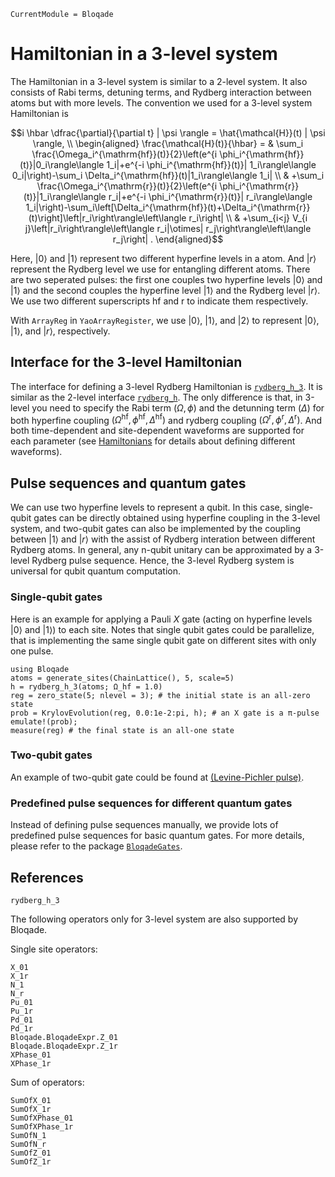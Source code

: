 ```@meta
CurrentModule = Bloqade
```

# Hamiltonian in a 3-level system

The Hamiltonian in a 3-level system is similar to a 2-level system. It also 
consists of Rabi terms, detuning terms, and Rydberg interaction between 
atoms but with more levels. The convention we used for a 3-level system 
Hamiltonian is 
```math
i \hbar \dfrac{\partial}{\partial t} | \psi \rangle = \hat{\mathcal{H}}(t) | \psi \rangle,  \\

\begin{aligned} 
    \frac{\mathcal{H}(t)}{\hbar} = & \sum_i \frac{\Omega_i^{\mathrm{hf}}(t)}{2}\left(e^{i \phi_i^{\mathrm{hf}}(t)}|0_i\rangle\langle 1_i|+e^{-i \phi_i^{\mathrm{hf}}(t)}| 1_i\rangle\langle 0_i|\right)-\sum_i \Delta_i^{\mathrm{hf}}(t)|1_i\rangle\langle 1_i| \\ 
    & +\sum_i \frac{\Omega_i^{\mathrm{r}}(t)}{2}\left(e^{i \phi_i^{\mathrm{r}}(t)}|1_i\rangle\langle r_i|+e^{-i \phi_i^{\mathrm{r}}(t)}| r_i\rangle\langle 1_i|\right)-\sum_i\left[\Delta_i^{\mathrm{hf}}(t)+\Delta_i^{\mathrm{r}}(t)\right]\left|r_i\right\rangle\left\langle r_i\right| \\ 
    & +\sum_{i<j} V_{i j}\left|r_i\right\rangle\left\langle r_i|\otimes| r_j\right\rangle\left\langle r_j\right| .
\end{aligned}
```

Here, $|0\rangle$ and $|1\rangle$ represent two different hyperfine levels 
in a atom. And $|r\rangle$ represent the Rydberg level we use for entangling 
different atoms. There are two seperated pulses: the first one couples two 
hyperfine levels $|0\rangle$ and $|1\rangle$ and the second couples the 
hyperfine level $|1\rangle$ and the Rydberg level $|r\rangle$. We use two 
different superscripts $\mathrm{hf}$ and $\mathrm{r}$ to indicate them 
respectively.

With `ArrayReg` in `YaoArrayRegister`, we use $|0\rangle$, $|1\rangle$, and $|2\rangle$ to 
represent $|0\rangle$, $|1\rangle$, and $|r\rangle$, respectively. 


## Interface for the 3-level Hamiltonian

The interface for defining a 3-level Rydberg Hamiltonian is [`rydberg_h_3`](@ref). It is similar as the 
2-level interface [`rydberg_h`](@ref). The only difference is that, in 3-level you need to specify the Rabi term 
$(\Omega, \phi)$ and the detunning term $(\Delta)$ for both hyperfine coupling 
$(\Omega^{\mathrm{hf}}, \phi^{\mathrm{hf}}, \Delta^{\mathrm{hf}})$ and rydberg coupling 
$(\Omega^{\mathrm{r}}, \phi^{\mathrm{r}}, \Delta^{\mathrm{r}})$. And both time-dependent and site-dependent waveforms are supported for each parameter (see [Hamiltonians](@ref) for details about defining different waveforms).


## Pulse sequences and quantum gates

We can use two hyperfine levels to represent a qubit. In this case, single-qubit gates 
can be directly obtained using hyperfine coupling in the 3-level system, and two-qubit 
gates can also be implemented by the coupling between $|1\rangle$ and $|r\rangle$ with 
the assist of Rydberg interation between different Rydberg atoms. In general, any 
n-qubit unitary can be approximated by a 3-level Rydberg pulse sequence. Hence, the 
3-level Rydberg system is universal for qubit quantum computation.

### Single-qubit gates

Here is an example for applying a Pauli $X$ gate (acting on hyperfine levels 
$|0\rangle$ and $|1\rangle$) to each site. Notes that single qubit gates could be 
parallelize, that is implementing the same single qubit gate on different sites with
only one pulse.
```@repl 3-level
using Bloqade
atoms = generate_sites(ChainLattice(), 5, scale=5)
h = rydberg_h_3(atoms; Ω_hf = 1.0)
reg = zero_state(5; nlevel = 3); # the initial state is an all-zero state
prob = KrylovEvolution(reg, 0.0:1e-2:pi, h); # an X gate is a π-pulse
emulate!(prob);
measure(reg) # the final state is an all-one state
```

### Two-qubit gates

An example of two-qubit gate could be found at [(Levine-Pichler pulse)](https://github.com/QuEraComputing/Bloqade.jl/blob/a9a83684102b7ced4972345c96bf715800165151/lib/BloqadeExpr/test/3-level_supports.jl#L6).

### Predefined pulse sequences for different quantum gates

Instead of defining pulse sequences manually, we provide lots of predefined pulse 
sequences for basic quantum gates. For more details, please refer to the package 
[`BloqadeGates`](@ref).


## References

```@docs
rydberg_h_3
```

The following operators only for 3-level system are also supported by Bloqade.

Single site operators:

```@doc
X_01
X_1r
N_1
N_r
Pu_01
Pu_1r
Pd_01
Pd_1r
Bloqade.BloqadeExpr.Z_01
Bloqade.BloqadeExpr.Z_1r
XPhase_01
XPhase_1r
```

Sum of operators:

```@docs
SumOfX_01
SumOfX_1r
SumOfXPhase_01
SumOfXPhase_1r
SumOfN_1
SumOfN_r
SumOfZ_01
SumOfZ_1r
```